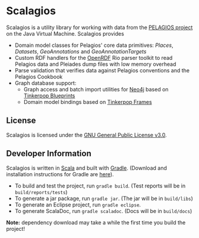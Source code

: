 # Scalagios

Scalagios is a utility library for working with data from the [PELAGIOS project](http://pelagios-project.blogspot.com) on the Java Virtual Machine. Scalagios provides

* Domain model classes for Pelagios' core data primitives: _Places_, _Datasets_, _GeoAnnotations_ and _GeoAnnotationTargets_
* Custom RDF handlers for the [OpenRDF](http://www.openrdf.org/) Rio parser toolkit to read Pelagios
  data and Pleiades dump files with low memory overhead
* Parse validation that verifies data against Pelagios conventions and the Pelagios Cookbook 
* Graph database support:
  * Graph access and batch import utilities for [Neo4j](http://neo4j.org/) based on
   [Tinkerpop Blueprints](http://tinkerpop.com/)
  * Domain model bindings based on [Tinkerpop Frames](https://github.com/tinkerpop/frames/wiki)
  

## License

Scalagios is licensed under the [GNU General Public License v3.0](http://www.gnu.org/licenses/gpl.html).

## Developer Information

Scalagios is written in [Scala](http://www.scala-lang.org) and built with [Gradle](http://www.gradle.org).
(Download and installation instructions for Gradle are [here](http://www.gradle.org/installation.html)). 

* To build and test the project, run `gradle build`. (Test reports will be in `build/reports/tests`)
* To generate a jar package, run `gradle jar`. (The jar will be in `build/libs`)
* To generate an Eclipse project, run `gradle eclipse`.
* To generate ScalaDoc, run `gradle scaladoc`.  (Docs will be in `build/docs`)

__Note:__ dependency download may take a while the first time you build the project!
